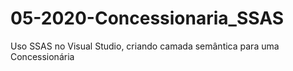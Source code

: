 # 05-2020-Concessionaria_SSAS
Uso SSAS no Visual Studio, criando camada semântica para uma Concessionária
